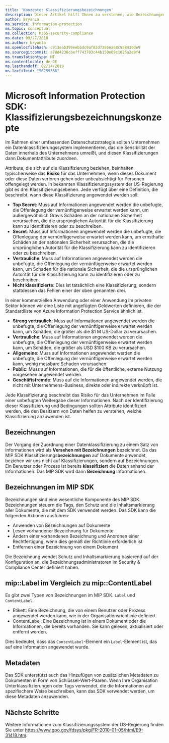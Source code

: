 ```yaml
---
title: 'Konzepte: Klassifizierungsbezeichnungen'
description: Dieser Artikel hilft Ihnen zu verstehen, wie Bezeichnungen für die Klassifizierung von Daten verwendet werden.
author: BryanLa
ms.service: information-protection
ms.topic: conceptual
ms.collection: M365-security-compliance
ms.date: 09/27/2018
ms.author: bryanla
ms.openlocfilehash: c913eab399eebbdc9af82d7365ea68c9a8430de9
ms.sourcegitcommit: a78d4236cbeff743703c44b150e69c1625a2e9f4
ms.translationtype: MT
ms.contentlocale: de-DE
ms.lasthandoff: 02/14/2019
ms.locfileid: "56259336"
---
```

# <a name="microsoft-information-protection-sdk---classification-label-concepts"></a>Microsoft Information Protection SDK: Klassifizierungsbezeichnungskonzepte

Im Rahmen einer umfassenden Datenschutzstrategie sollten Unternehmen ein Datenklassifizierungssystem implementieren, das die Sensibilität der Daten innerhalb des Unternehmens umreißt, und diesen Klassifizierungen dann Dokumentattribute zuordnen.

Attribute, die sich auf die Klassifizierung beziehen, beinhalten typischerweise das **Risiko** für das Unternehmen, wenn dieses Dokument oder diese Daten verloren gehen oder unbeabsichtigt für Personen offengelegt werden. In bekannten Klassifizierungssystem der US-Regierung gibt es drei Klassifizierungsebenen. Jede verfügt über eine Definition, die beschreibt, wann diese Klassifizierung angewendet werden soll:

* **Top Secret**: Muss auf Informationen angewendet werden die unbefugte, die Offenlegung der vernünftigerweise erwartet werden kann, um außergewöhnlich Gravis Schäden an der nationalen Sicherheit verursachen, die die ursprünglichen Autorität für die Klassifizierung kann zu identifizieren oder zu beschreiben.
* **Secret**: Muss auf Informationen angewendet werden die unbefugte, die Offenlegung der vernünftigerweise erwartet werden kann, um ernsthafte Schäden an der nationalen Sicherheit verursachen, die die ursprünglichen Autorität für die Klassifizierung kann zu identifizieren oder zu beschreiben.
* **Vertrauliche**: Muss auf Informationen angewendet werden die unbefugte, die Offenlegung der vernünftigerweise erwartet werden kann, um Schaden für die nationale Sicherheit, die die ursprünglichen Autorität für die Klassifizierung kann zu identifizieren oder zu beschreiben.
* **Nicht klassifizierte**: Dies ist tatsächlich eine Klassifizierung, sondern stattdessen das Fehlen einer der oben genannten drei.

In einer kommerziellen Anwendung oder einer Anwendung im privaten Sektor können wir eine Liste mit angefügten Geldwerten definieren, die der Standardliste von Azure Information Protection Service ähnlich ist.

* **Streng vertraulich**: Muss auf Informationen angewendet werden die unbefugte, die Offenlegung der vernünftigerweise erwartet werden kann, um Schäden, die größer als die $1 M US-Dollar zu verursachen.
* **Vertrauliche**: Muss auf Informationen angewendet werden die unbefugte, die Offenlegung der vernünftigerweise erwartet werden kann, um Schäden, die größer als USD $100 KB zu verursachen.
* **Allgemeine**: Muss auf Informationen angewendet werden die unbefugte, die Offenlegung der vernünftigerweise erwartet werden kann, wenig messbare Schaden verursachen.
* **Public**: Muss auf Informationen, die für die öffentliche, externe Nutzung vorgesehen angewendet werden. 
* **Geschäftsfremde**: Muss auf die Informationen angewendet werden, die nicht mit Unternehmens-Business, direkte oder indirekte verknüpft ist.

Jede Klassifizierung beschreibt das Risiko für das Unternehmen im Falle einer unbefugten Weitergabe dieser Informationen. Nach der Identifizierung dieser Klassifizierung und Bedingungen sollten Attribute identifiziert werden, die den Besitzern von Daten helfen zu verstehen, welche Klassifizierung anzuwenden ist.

## <a name="labeling"></a>Bezeichnungen

Der Vorgang der Zuordnung einer Datenklassifizierung zu einem Satz von Informationen wird als **Versehen mit Bezeichnungen** bezeichnet. Da das MIP SDK Klassifizierungs**bezeichnungen** auf Dokumente anwendet, beziehen wir uns nicht auf Klassifizierungen, sondern auf Bezeichnungen. Ein Benutzer oder Prozess ist bereits **klassifiziert** die Daten anhand der Informationen: Das MIP SDK wird dann **Bezeichnung** Informationen.

## <a name="labels-in-the-mip-sdk"></a>Bezeichnungen im MIP SDK

Bezeichnungen sind eine wesentliche Komponente des MIP SDK. Bezeichnungen steuern die Tags, den Schutz und die Inhaltsmarkierung aller Dokumente, die mit dem SDK verwendet werden. Das SDK kann die folgenden Aktionen ausführen:

* Anwenden von Bezeichnungen auf Dokumente
* Lesen vorhandener Bezeichnung für Dokumente
* Ändern einer vorhandenen Bezeichnung und Anordnen einer Rechtfertigung, wenn dies gemäß der Richtlinie erforderlich ist
* Entfernen einer Bezeichnung von einem Dokument

Die Bezeichnung wendet Schutz und Inhaltsmarkierung basierend auf der Konfiguration an, die Bezeichnungsadministratoren im Security & Compliance Center definiert haben. 

## <a name="miplabel-vs-mipcontentlabel"></a>mip::Label im Vergleich zu mip::ContentLabel

Es gibt zwei Typen von Bezeichnungen im MIP SDK. `Label` und `ContentLabel`.

* Etikett: Eine Bezeichnung, die von einem Benutzer oder Prozess angewendet werden kann, wie in der Organisationsrichtlinie definiert.
* ContentLabel: Eine Bezeichnung ist in einem Dokument oder die Informationen, die bereits vorhanden. Sie kann gelesen, aktualisiert oder entfernt werden. 

Dies bedeutet, dass das `ContentLabel`-Element ein `Label`-Element ist, das auf eine Information angewendet wurde.

## <a name="metadata"></a>Metadaten

Das SDK unterstützt auch das Hinzufügen von zusätzlichen Metadaten zu Dokumenten in Form von Schlüssel-Wert-Paaren. Wenn Ihre Organisation Unterklassifizierungen oder Tags verwendet, die die Informationen auf spezifischere Weise beschreiben, kann das SDK verwendet werden, um diese Metadaten anzuwenden.

## <a name="next-steps"></a>Nächste Schritte

Weitere Informationen zum Klassifizierungssystem der US-Regierung finden Sie unter https://www.gpo.gov/fdsys/pkg/FR-2010-01-05/html/E9-31418.htm.
